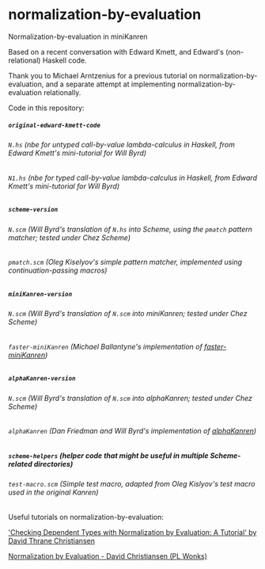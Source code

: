 # normalization-by-evaluation

Normalization-by-evaluation in miniKanren

Based on a recent conversation with Edward Kmett, and Edward's (non-relational) Haskell code.

Thank you to Michael Arntzenius for a previous tutorial on normalization-by-evaluation, and a separate attempt at implementing normalization-by-evaluation relationally.

Code in this repository:

##### `original-edward-kmett-code`
###### `N.hs` (nbe for untyped call-by-value lambda-calculus in Haskell, from Edward Kmett's mini-tutorial for Will Byrd)
###### `N1.hs` (nbe for typed call-by-value lambda-calculus in Haskell, from Edward Kmett's mini-tutorial for Will Byrd)
##### `scheme-version`
###### `N.scm` (Will Byrd's translation of `N.hs` into Scheme, using the `pmatch` pattern matcher; tested under Chez Scheme)
###### `pmatch.scm` (Oleg Kiselyov's simple pattern matcher, implemented using continuation-passing macros)
##### `miniKanren-version`
###### `N.scm` (Will Byrd's translation of `N.scm` into miniKanren; tested under Chez Scheme)
###### `faster-miniKanren` (Michael Ballantyne's implementation of [faster-miniKanren](https://github.com/michaelballantyne/faster-miniKanren))
##### `alphaKanren-version`
###### `N.scm` (Will Byrd's translation of `N.scm` into alphaKanren; tested under Chez Scheme)
###### `alphaKanren` (Dan Friedman and Will Byrd's implementation of [alphaKanren](https://github.com/webyrd/alphaKanren))
##### `scheme-helpers` (helper code that might be useful in multiple Scheme-related directories)
###### `test-macro.scm` (Simple test macro, adapted from Oleg Kislyov's test macro used in the original Kanren)

Useful tutorials on normalization-by-evaluation:

['Checking Dependent Types with Normalization by Evaluation: A Tutorial' by David Thrane Christiansen](http://www.davidchristiansen.dk/tutorials/nbe/)

[Normalization by Evaluation - David Christiansen (PL Wonks)](https://www.youtube.com/watch?v=CpADWJa-f28)
